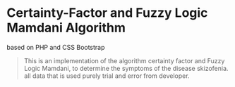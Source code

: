 # Certainty-Factor and Fuzzy Logic Mamdani Algorithm
based on PHP and CSS Bootstrap

>This is an implementation of the algorithm certainty factor and Fuzzy Logic Mamdani, to determine the symptoms of the disease skizofenia. all data that is used purely trial and error from developer.
